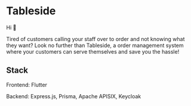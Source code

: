 # Tableside

Hi 👋

Tired of customers calling your staff over to order and not knowing what they want?
Look no further than Tableside, a order management system where your customers can serve themselves and save you the hassle!

## Stack

Frontend: Flutter

Backend: Express.js, Prisma, Apache APISIX, Keycloak
